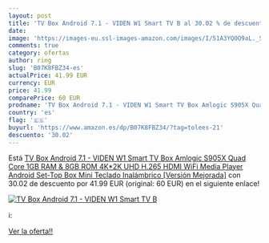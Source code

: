 ```yaml
---
layout: post
title: 'TV Box Android 7.1 - VIDEN W1 Smart TV B al 30.02 % de descuento'
date: 
image: 'https://images-eu.ssl-images-amazon.com/images/I/51A3YQOO9aL._SL200_.jpg'
comments: true
category: ofertas
author: ring
slug: 'B07K8FBZ34-es'
actualPrice: 41.99 EUR
currency: EUR
price: 41.99
comparePrice: 60 EUR
prodname: 'TV Box Android 7.1 - VIDEN W1 Smart TV Box Amlogic S905X Quad Core  1GB RAM & 8GB ROM  4K*2K UHD H.265  HDMI  WiFi Media Player  Android Set-Top Box  Mini Teclado Inalámbrico [Versión Mejorada]'
country: 'es'
flag: '🇪🇸'
buyurl: 'https://www.amazon.es/dp/B07K8FBZ34/?tag=tolees-21'
descuento: '30.02'
---
```


Está [TV Box Android 7.1 - VIDEN W1 Smart TV Box Amlogic S905X Quad Core  1GB RAM & 8GB ROM  4K*2K UHD H.265  HDMI  WiFi Media Player  Android Set-Top Box  Mini Teclado Inalámbrico [Versión Mejorada]](https://www.amazon.es/dp/B07K8FBZ34/?tag=tolees-21) con 30.02 de descuento por 41.99 EUR (original: 60 EUR) en el siguiente enlace!

[![TV Box Android 7.1 - VIDEN W1 Smart TV B](https://images-eu.ssl-images-amazon.com/images/I/51A3YQOO9aL._SL200_.jpg)](https://www.amazon.es/dp/B07K8FBZ34/?tag=tolees-21)

ℹ️:


[Ver la oferta!!](https://www.amazon.es/dp/B07K8FBZ34/?tag=tolees-21)
